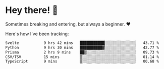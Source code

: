 # Hey there! 👋
Sometimes breaking and entering, but always a beginner. ❤️

Here's how I've been tracking:
<!--START_SECTION:waka-->

```txt
Svelte           9 hrs 42 mins   ███████████░░░░░░░░░░░░░░   43.71 %
Python           9 hrs 30 mins   ██████████▓░░░░░░░░░░░░░░   42.77 %
Prisma           2 hrs 9 mins    ██▒░░░░░░░░░░░░░░░░░░░░░░   09.73 %
CSV/TSV          15 mins         ▒░░░░░░░░░░░░░░░░░░░░░░░░   01.14 %
TypeScript       9 mins          ▒░░░░░░░░░░░░░░░░░░░░░░░░   00.68 %
```

<!--END_SECTION:waka-->
